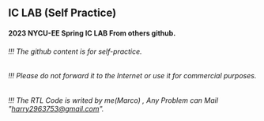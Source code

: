 ## IC LAB (Self Practice)

#### 2023 NYCU-EE Spring IC LAB From others github.
###### !!! The github content is for self-practice.
###### !!! Please do not forward it to the Internet or use it for commercial purposes.
###### !!! The RTL Code is writed by me(Marco) , Any Problem can Mail "harry2963753@gmail.com". 

